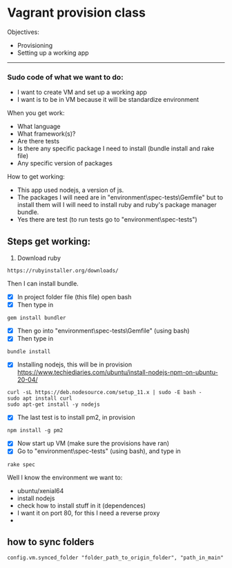 # Vagrant provision class

Objectives:
- Provisioning
- Setting up a working app
***

### Sudo code of what we want to do:
- I want to create VM and set up a working app
- I want is to be in VM because it will be standardize environment

When you get work:
- What language
- What framework(s)?
- Are there tests
- Is there any specific package I need to install (bundle install and rake file)
- Any specific version of packages

How to get working:
- This app used nodejs, a version of js.
- The packages I will need are in "environment\spec-tests\Gemfile" but to install them will I will need to install ruby and ruby's package manager bundle.
- Yes there are test
  (to run tests go to "environment\spec-tests")

## Steps get working:
1. Download ruby
```
https://rubyinstaller.org/downloads/
```
Then I can install bundle.
- [x] In project folder file (this file) open bash
- [x] Then type in
```
gem install bundler
```
- [x] Then go into "environment\spec-tests\Gemfile" (using bash)
- [x] Then type in
```
bundle install
```
- [x] Installing nodejs, this will be in provision
https://www.techiediaries.com/ubuntu/install-nodejs-npm-on-ubuntu-20-04/

```
curl -sL https://deb.nodesource.com/setup_11.x | sudo -E bash -
sudo apt install curl
sudo apt-get install -y nodejs
```
- [x] The last test is to install pm2, in provision
```
npm install -g pm2
```
- [x] Now start up VM (make sure the provisions have ran)
- [x] Go to "environment\spec-tests" (using bash), and type in
```
rake spec
```


Well I know the environment we want to:
- ubuntu/xenial64
- install nodejs
- check how to install stuff in it (dependences)
- I want it on port 80, for this I need a reverse proxy
-




## how to sync folders
```
config.vm.synced_folder "folder_path_to_origin_folder", "path_in_main"
```
